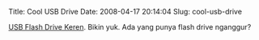 Title: Cool USB Drive
Date: 2008-04-17 20:14:04
Slug: cool-usb-drive

[USB Flash Drive Keren](http://www.evilmadscientist.com/article.php/usbkey). Bikin yuk. Ada yang punya flash drive nganggur?